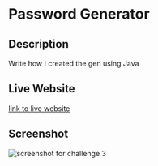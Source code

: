 # Password Generator

## Description
Write how I created the gen using Java

## Live Website
[link to live website]()

## Screenshot 
![screenshot for challenge 3]()

